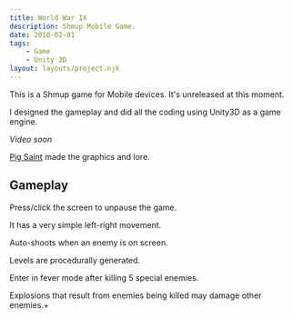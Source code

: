 ```yaml
---
title: World War IX
description: Shmup Mobile Game.
date: 2018-02-01
tags:
    - Game
    - Unity 3D
layout: layouts/project.njk
---
```

This is a Shmup game for Mobile devices. It's unreleased at this moment.

I designed the gameplay and did all the coding using Unity3D as a game engine.

*Video soon*

[Pig Saint](https://twitter.com/Pig_Saint) made the graphics and lore.


## Gameplay

Press/click the screen to unpause the game.

It has a very simple left-right movement.

Auto-shoots when an enemy is on screen.

Levels are procedurally generated.

Enter in fever mode after killing 5 special enemies.

Explosions that result from enemies being killed may damage other enemies.+


